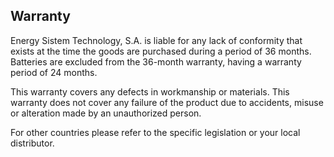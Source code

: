 ## Warranty

Energy Sistem Technology, S.A. is liable for any lack of conformity that exists at the time the goods are purchased during a period of 36 months.  Batteries are excluded from the 36-month warranty, having a warranty period of 24 months.

This warranty covers any defects in workmanship or materials. This warranty does not cover any failure of the product due to accidents, misuse or alteration made by an unauthorized person.

For other countries please refer to the specific legislation or your local distributor.

